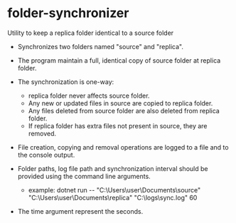 # folder-synchronizer
Utility to keep a replica folder identical to a source folder

- Synchronizes two folders named "source" and "replica".

- The program maintain a full, identical copy of source folder at replica folder.

- The synchronization is one-way: 
    - replica folder never affects source folder.
    - Any new or updated files in source are copied to replica folder.
    - Any files deleted from source folder are also deleted from replica folder.
    - If replica folder has extra files not present in source, they are removed.

- File creation, copying and removal operations are logged to a file and to the console output.

- Folder paths, log file path and synchronization interval should be provided using the command line arguments.
    - example: dotnet run -- "C:\Users\user\Documents\source" "C:\Users\user\Documents\replica" "C:\logs\sync.log" 60
- The time argument represent the seconds.